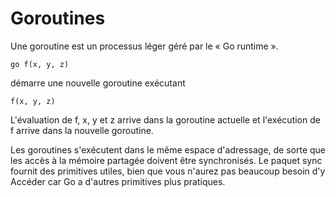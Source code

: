 # Goroutines
Une goroutine est un processus léger géré par le « Go runtime ».

    go f(x, y, z)
    
démarre une nouvelle goroutine exécutant

    f(x, y, z)

L'évaluation de f, x, y et z arrive dans la goroutine actuelle et l'exécution de f arrive dans la nouvelle goroutine.

Les goroutines s'exécutent dans le même espace d'adressage, de sorte que les accès à la mémoire partagée doivent être synchronisés. 
Le paquet sync fournit des primitives utiles, bien que vous n'aurez pas beaucoup besoin d'y Accéder car Go a d'autres primitives plus pratiques.